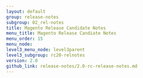 ```yaml
---
layout: default
group: release-notes
subgroup: 02_rel-notes
title: Magento Release Candidate Notes
menu_title: Magento Release Candiate Notes
menu_order: 15
menu_node: 
level3_menu_node: level3parent
level3_subgroup: rc20-relnotes
version: 2.0
github_link: release-notes/2.0-rc-release-notes.md
---
```


